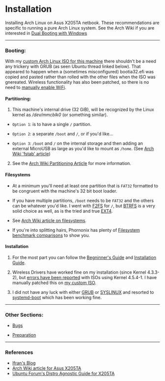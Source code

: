 # Installation

Installing Arch Linux on Asus X205TA netbook.  These recommendations are specific to running a pure Arch Linux system.  See the Arch Wiki if you are interested in [Dual Booting with Windows](https://wiki.archlinux.org/index.php/Dual_boot_with_Windows)

-----

### Booting:

With my [custom Arch Linux ISO for this machine](https://mega.nz/#F!12IERSoa!T1kZ1A7JwZ_EvvItkn-SDQ) there shouldn't be a need any trickery with GRUB (as seen Ubuntu thread linked below).  That appeared to happen when a (sometimes misconfigured) bootia32.efi was copied and pasted rather than rolled with the other files when the ISO was gnereated.  Wireless functionality has also been patched, so there is no need to [manually enable WiFi](https://wiki.archlinux.org/index.php/Asus_x205ta#Install_Arch).


#### Partitioning:

1) This machine's internal drive (32 GiB), will be recognized by the Linux kernel as */dev/mmcblk0* (or something similar).

* ```Option 1```: is to have a single ```/``` partition.

* ```Option 2```: a separate ```/boot``` and ```/```, or if you'd like...

* ```Option 3```: ```/boot``` and ```/``` on the internal storage and then adding an external MicroUSB as large as you'd like to mount as ```/home```. (See [Arch Wiki 'fstab' article](https://wiki.archlinux.org/index.php/Fstab))

2) See the [Arch Wiki Partitioning Article](https://wiki.archlinux.org/index.php/Partitioning) for more information.

#### Filesystems

* At a minimum you'll need at least one partition that is ```FAT32``` formatted to be congruent with the machine's 32 bit boot loader.

* If you have multiple partitions, ```/boot``` needs to be ```FAT32``` and the others can be whatever you'd like.  I went with [F2FS](https://wiki.archlinux.org/index.php/F2FS) for ```/```, but [BTRFS](https://wiki.archlinux.org/index.php/Btrfs) is a very solid choice as well, as is the tried and true [EXT4](https://wiki.archlinux.org/index.php/Ext4).

* See [Arch Wiki article on filesystems](https://wiki.archlinux.org/index.php/File_systems#Types_of_file_systems).

* If you're into splitting hairs, Phornonix has plenty of [Filesystem benchmark comparisons](http://www.phoronix.com/scan.php?page=article&item=linux-41-filesystem&num=1) to show you.

#### Installation

1) For the  most part you can follow the [Begninner's Guide](https://wiki.archlinux.org/index.php/Beginners'_guide) and [Installation Guide](https://wiki.archlinux.org/index.php/Installation_guide).

2) Wireless Drivers have worked fine on my installation (since Kernel 4.3.3-2), but [errors have been reported](https://github.com/gtbjj/x205ta/issues/6) with ISOs using Kernel 4.5.4-1.  I have manually patched this on [my custom ISO](https://mega.nz/#F!12IERSoa!T1kZ1A7JwZ_EvvItkn-SDQ).

3) I did not have any luck with either [GRUB](https://wiki.archlinux.org/index.php/GRUB) or [SYSLINUX](https://wiki.archlinux.org/index.php/GRUB) and resorted to [systemd-boot](https://wiki.archlinux.org/index.php/Systemd-boot) which has been working fine.

-----

### Other Sections:

* [Bugs](https://github.com/gtbjj/x205ta/blob/master/BUGS.md)

* [Preparation](https://github.com/gtbjj/x205ta/blob/master/README.md)

-----

### References
- [Ifran's Blog](http://ifranali.blogspot.com/2015/04/installing-arch-linux-on-asus-x205ta.html)
- [Arch Wiki article for Asus X205TA](https://wiki.archlinux.org/index.php/Asus_x205ta)
- [Ubuntu Forum's Distro Agnostic Guide for X205TA](http://ubuntuforums.org/showthread.php?t=2254322&page=34&p=13414345#post13414345)
